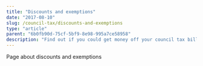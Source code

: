 ```yaml
---
title: "Discounts and exemptions"
date: "2017-08-10"
slug: /council-tax/discounts-and-exemptions
type: "article"
parent: "6b0fb90d-75cf-5bf9-8e98-995a7ce58958"
description: "Find out if you could get money off your council tax bill."
---
```


Page about discounts and exemptions
